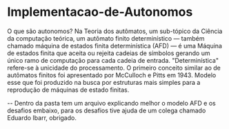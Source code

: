 # Implementacao-de-Autonomos
 O que são autonomos?
Na Teoria dos autômatos, um sub-tópico da Ciência da computação teórica, um autômato finito determinístico — também chamado máquina de estados finita determinística (AFD) — é uma Máquina de estados finita que aceita ou rejeita cadeias de símbolos gerando um único ramo de computação para cada cadeia de entrada. "Determinística" refere-se à unicidade do processamento. O primeiro conceito similar ao de autômatos finitos foi apresentado por McCulloch e Pitts em 1943. Modelo esse que foi produzido na busca por estruturas mais simples para a reprodução de máquinas de estado finitas.

-- Dentro da pasta tem um arquivo explicando melhor o modelo AFD e os desafios embaixo, para os desafios tive ajuda de um colega chamado Eduardo Ibarr, obrigado.
